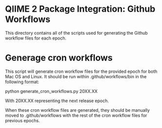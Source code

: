 # QIIME 2 Package Integration: Github Workflows

This directory contains all of the scripts used for generating the Github workflow files for each epoch.

# Generage cron workflows

This script will generate cron workflow files for the provided epoch for both Mac OS and Linux.
It should be run within .github/workflows/bin in the following format:

python generate_cron_workflows.py 20XX.XX

With 20XX.XX representing the next release epoch.

When these cron workflow files are generated, they should be manually moved to .github/workflows with the rest of the cron workflow files for previous epochs.